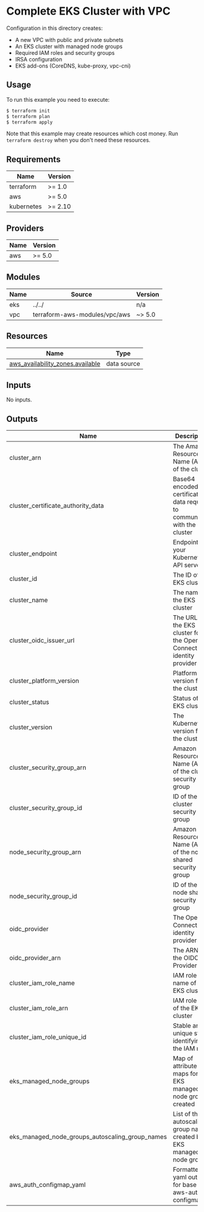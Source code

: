 # Complete EKS Cluster with VPC

Configuration in this directory creates:
- A new VPC with public and private subnets
- An EKS cluster with managed node groups
- Required IAM roles and security groups
- IRSA configuration
- EKS add-ons (CoreDNS, kube-proxy, vpc-cni)

## Usage

To run this example you need to execute:

```bash
$ terraform init
$ terraform plan
$ terraform apply
```

Note that this example may create resources which cost money. Run `terraform destroy` when you don't need these resources.

## Requirements

| Name | Version |
|------|---------|
| terraform | >= 1.0 |
| aws | >= 5.0 |
| kubernetes | >= 2.10 |

## Providers

| Name | Version |
|------|---------|
| aws | >= 5.0 |

## Modules

| Name | Source | Version |
|------|--------|---------|
| eks | ../../ | n/a |
| vpc | terraform-aws-modules/vpc/aws | ~> 5.0 |

## Resources

| Name | Type |
|------|------|
| [aws_availability_zones.available](https://registry.terraform.io/providers/hashicorp/aws/latest/docs/data-sources/availability_zones) | data source |

## Inputs

No inputs.

## Outputs

| Name | Description |
|------|-------------|
| cluster_arn | The Amazon Resource Name (ARN) of the cluster |
| cluster_certificate_authority_data | Base64 encoded certificate data required to communicate with the cluster |
| cluster_endpoint | Endpoint for your Kubernetes API server |
| cluster_id | The ID of the EKS cluster |
| cluster_name | The name of the EKS cluster |
| cluster_oidc_issuer_url | The URL on the EKS cluster for the OpenID Connect identity provider |
| cluster_platform_version | Platform version for the cluster |
| cluster_status | Status of the EKS cluster |
| cluster_version | The Kubernetes version for the cluster |
| cluster_security_group_arn | Amazon Resource Name (ARN) of the cluster security group |
| cluster_security_group_id | ID of the cluster security group |
| node_security_group_arn | Amazon Resource Name (ARN) of the node shared security group |
| node_security_group_id | ID of the node shared security group |
| oidc_provider | The OpenID Connect identity provider |
| oidc_provider_arn | The ARN of the OIDC Provider |
| cluster_iam_role_name | IAM role name of the EKS cluster |
| cluster_iam_role_arn | IAM role ARN of the EKS cluster |
| cluster_iam_role_unique_id | Stable and unique string identifying the IAM role |
| eks_managed_node_groups | Map of attribute maps for all EKS managed node groups created |
| eks_managed_node_groups_autoscaling_group_names | List of the autoscaling group names created by EKS managed node groups |
| aws_auth_configmap_yaml | Formatted yaml output for base aws-auth configmap | 